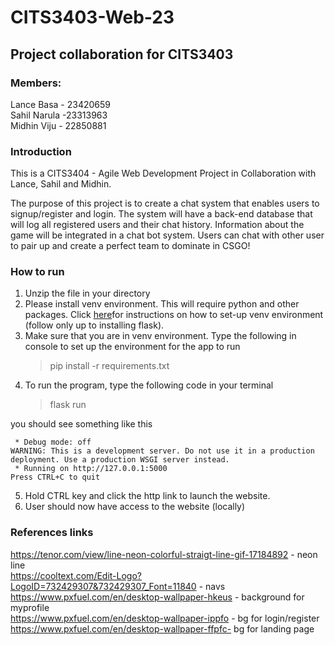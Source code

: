 
# CITS3403-Web-23

## Project collaboration for CITS3403


### Members:
Lance Basa - 23420659  
Sahil Narula -23313963  
Midhin Viju - 22850881  

  
  

### Introduction

This is a CITS3404 - Agile Web Development Project in Collaboration with Lance, Sahil and Midhin.

The purpose of this project is to create a chat system that enables users to signup/register and login. The system will have a back-end database that will log all registered users and their chat history. Information about the game will be integrated in a chat bot system. Users can chat with other user to pair up and create a perfect team to dominate in CSGO!

  

### How to run

1. Unzip the file in your directory  
2. Please install venv environment. This will require python and other packages. Click [here](https://blog.miguelgrinberg.com/post/the-flask-mega-tutorial-part-i-hello-world)for instructions on how to set-up venv environment (follow only up to installing flask).
3. Make sure that you are in venv environment. Type the following in console to set up the environment for the app to run
	> pip install -r requirements.txt
4. To run the program, type the following code in your terminal
	> flask run
	
you should see something like this

```
 * Debug mode: off
WARNING: This is a development server. Do not use it in a production deployment. Use a production WSGI server instead.
 * Running on http://127.0.0.1:5000
Press CTRL+C to quit
```
5. Hold CTRL key and click the http link to launch the website.
6. User should now have access to the website (locally)

  

### References links
https://tenor.com/view/line-neon-colorful-straigt-line-gif-17184892 - neon line  
https://cooltext.com/Edit-Logo?LogoID=732429307&732429307_Font=11840 - navs  
https://www.pxfuel.com/en/desktop-wallpaper-hkeus - background for myprofile  
https://www.pxfuel.com/en/desktop-wallpaper-ippfo - bg for login/register  
https://www.pxfuel.com/en/desktop-wallpaper-ffpfc- bg for landing page  
